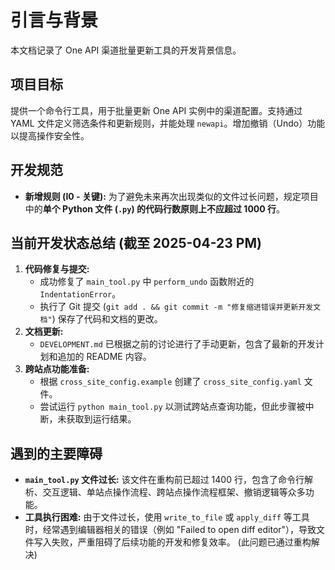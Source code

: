 # 引言与背景

本文档记录了 One API 渠道批量更新工具的开发背景信息。

## 项目目标

提供一个命令行工具，用于批量更新 One API 实例中的渠道配置。支持通过 YAML 文件定义筛选条件和更新规则，并能处理 `newapi`。增加撤销（Undo）功能以提高操作安全性。

## 开发规范

*   **新增规则 (I0 - 关键):** 为了避免未来再次出现类似的文件过长问题，规定项目中的**单个 Python 文件 (`.py`) 的代码行数原则上不应超过 1000 行**。

## 当前开发状态总结 (截至 2025-04-23 PM)

1.  **代码修复与提交:**
    *   成功修复了 `main_tool.py` 中 `perform_undo` 函数附近的 `IndentationError`。
    *   执行了 Git 提交 (`git add . && git commit -m "修复缩进错误并更新开发文档"`) 保存了代码和文档的更改。
2.  **文档更新:**
    *   `DEVELOPMENT.md` 已根据之前的讨论进行了手动更新，包含了最新的开发计划和追加的 README 内容。
3.  **跨站点功能准备:**
    *   根据 `cross_site_config.example` 创建了 `cross_site_config.yaml` 文件。
    *   尝试运行 `python main_tool.py` 以测试跨站点查询功能，但此步骤被中断，未获取到运行结果。

## 遇到的主要障碍

*   **`main_tool.py` 文件过长:** 该文件在重构前已超过 1400 行，包含了命令行解析、交互逻辑、单站点操作流程、跨站点操作流程框架、撤销逻辑等众多功能。
*   **工具执行困难:** 由于文件过长，使用 `write_to_file` 或 `apply_diff` 等工具时，经常遇到编辑器相关的错误（例如 "Failed to open diff editor"），导致文件写入失败，严重阻碍了后续功能的开发和修复效率。 (此问题已通过重构解决)